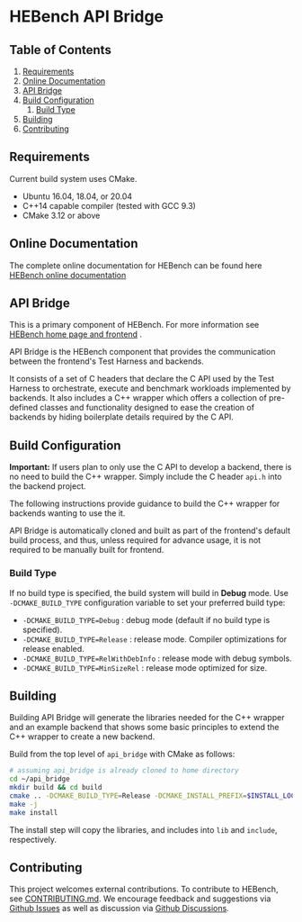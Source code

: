 # HEBench API Bridge

## Table of Contents
1. [Requirements](#requirements1)
2. [Online Documentation](#online-documentation)
3. [API Bridge](#api-bridge)
4. [Build Configuration](#build-configuration)
   1. [Build Type](#build-type)
5. [Building](#building)
8. [Contributing](#contributing)


## Requirements <a name="requirements1"></a>
Current build system uses CMake.

- Ubuntu 16.04, 18.04, or 20.04
- C++14 capable compiler (tested with GCC 9.3)
- CMake 3.12 or above

## Online Documentation <a name="online-documentation"></a>
The complete online documentation for HEBench can be found here [HEBench online documentation](DOCLINK)

## API Bridge <a name="api-bridge"></a>

This is a primary component of HEBench. For more information see [HEBench home page and frontend](https://github.com/hebench/frontend) .

API Bridge is the HEBench component that provides the communication between the frontend's Test Harness and backends.

It consists of a set of C headers that declare the C API used by the Test Harness to orchestrate, execute and benchmark workloads implemented by backends. It also includes a C++ wrapper which offers a collection of pre-defined classes and functionality designed to ease the creation of backends by hiding boilerplate details required by the C API.

## Build Configuration <a name="build-configuration"></a>

**Important:** If users plan to only use the C API to develop a backend, there is no need to build the C++ wrapper. Simply include the C header `api.h` into the backend project.

The following instructions provide guidance to build the C++ wrapper for backends wanting to use the it.

API Bridge is automatically cloned and built as part of the frontend's default build process, and thus, unless required for advance usage, it is not required to be manually built for frontend.

### Build Type <a name="build-type"></a>

If no build type is specified, the build system will build in <b>Debug</b> mode. Use `-DCMAKE_BUILD_TYPE` configuration variable to set your preferred build type:

- `-DCMAKE_BUILD_TYPE=Debug` : debug mode (default if no build type is specified).
- `-DCMAKE_BUILD_TYPE=Release` : release mode. Compiler optimizations for release enabled.
- `-DCMAKE_BUILD_TYPE=RelWithDebInfo` : release mode with debug symbols.
- `-DCMAKE_BUILD_TYPE=MinSizeRel` : release mode optimized for size.

## Building <a name="building"></a>

Building API Bridge will generate the libraries needed for the C++ wrapper and an example backend that shows some basic principles to extend the C++ wrapper to create a new backend.

Build from the top level of `api_bridge` with CMake as follows:

```bash
# assuming api_bridge is already cloned to home directory
cd ~/api_bridge
mkdir build && cd build
cmake .. -DCMAKE_BUILD_TYPE=Release -DCMAKE_INSTALL_PREFIX=$INSTALL_LOCATION # change install location at will
make -j
make install
```

The install step will copy the libraries, and includes into `lib` and `include`, respectively.

## Contributing <a name="contributing"></a>

This project welcomes external contributions. To contribute to HEBench, see [CONTRIBUTING.md](CONTRIBUTING.md). We encourage feedback and suggestions via [Github Issues](https://github.com/hebench/api-bridge/issues) as well as discussion via [Github Discussions](https://github.com/hebench/api-bridge/discussions).
